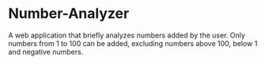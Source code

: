 # Number-Analyzer
A web application that briefly analyzes numbers added by the user. Only numbers from 1 to 100 can be added, excluding numbers above 100, below 1 and negative numbers.
